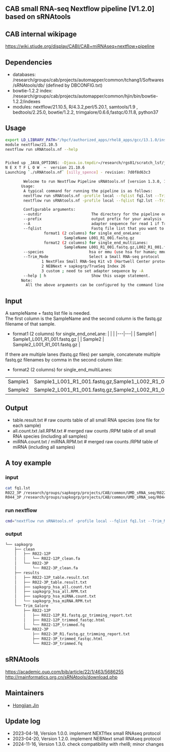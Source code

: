 ## CAB small RNA-seq Nextflow pipeline [V1.2.0] based on sRNAtools

## CAB internal wikipage
https://wiki.stjude.org/display/CABI/CAB+miRNAseq+nextflow+pipeline

## Dependencies 
* databases: /research/groups/cab/projects/automapper/common/tchang1/Softwares/sRNAtools/db/  (defined by DBCONFIG.txt) 
* bowtie-1.2.2 index: /research/groups/cab/projects/automapper/common/hjin/bin/bowtie-1.2.2/indexes
* modules: nextflow/21.10.5, R/4.3.2,perl/5.20.1, samtools/1.9 , bedtools/2.25.0, bowtie/1.2.2, trimgalore/0.6.6,fastqc/0.11.8, python37 

## Usage
```bash
export LD_LIBRARY_PATH="/hpcf/authorized_apps/rhel8_apps/gcc/13.1.0/install/lib64:$LD_LIBRARY_PATH"
module nextflow/21.10.5
nextflow run sRNAtools.nf --help 


Picked up _JAVA_OPTIONS: -Djava.io.tmpdir=/research/rgs01/scratch_lsf/java -XX:ParallelGCThreads=1 -XX:ConcGCThreads=1
N E X T F L O W  ~  version 21.10.6
Launching `./sRNAtools.nf` [silly_spence] - revision: 7d0f8d63c3

        Welocme to run Nextflow Pipeline sRNAtools.nf [version 1.3.0, 11/15/2024]
       Usage:
        A typical command for running the pipeline is as follows:
        nextflow run sRNAtools.nf -profile local --fqlist fq1.lst --Trim_Mode 1 --outdir run1 --prefix hendegrpq
        nextflow run sRNAtools.nf -profile local --fqlist fq2.lst --Trim_Mode 2 --outdir run2 --prefix sapkogrp

        Configurable arguments:
        --outdir                      The directory for the pipeline output
        --prefix                      output prefix for your analysis
        --A                           adapter sequence for read 1 if Trim_Mode is 3
        --fqlist                      Fastq file list that you want to call sRNAtools
                 format1 (2 columns) for single_end_oneLane:
                          SampleName L001_R1_001.fastq.gz
                 format2 (2 columns) for single_end_multiLanes:
                          SampleName L001_R1_001.fastq.gz,L002_R1_001.fastq.gz
        --species                    hsa or mmu (use hsa for human; mmu for mouse)
        --Trim_Mode                  Select a Small RNA-seq protocol
                1 NextFlex Small RNA-Seq Kit v3 (Hartwell Center protocl)
                2 NEBNext + sapkogrp/TrueSeq Index 26
                3 custom ; need to set adapter sequence by -A
        --help | h                    Show this usage statement.
       Note:
         All the above arguments can be configured by the command line interface or in the nextflow.config (default)
```
## Input
A sampleName + fastq list file is needed. \
The first column is the SampleName and the second column is the  fastq.gz filename of that sample. 
* format1 (2 columns) for single_end_oneLane: 
|   |   |
|---|---|
| Sample1 | Sample1_L001_R1_001.fastq.gz |
| Sample2 | Sample2_L001_R1_001.fastq.gz |


If there are multiple lanes (fastq.gz files) per sample,  concatenate multiple fastq.gz filenames by comma in the second column like:
* format2 (2 columns) for single_end_multiLanes: 

|   |   |
|---|---|
| Sample1 | Sample1_L001_R1_001.fastq.gz,Sample1_L002_R1_001.fastq.gz |
| Sample2 | Sample2_L001_R1_001.fastq.gz,Sample2_L002_R1_001.fastq.gz,Sample2_L003_R1_001.fastq.gz |

## Output

* table.result.txt # raw counts table of all small RNA species (one file for each sample)
* all.count.txt /all.RPM.txt # merged raw counts /RPM table of all small RNA species (including all samples)
* miRNA.count.txt / miRNA.RPM.txt  # merged raw counts /RPM table of miRNA (including all samples)


## A toy example

### input 
```bash
cat fq1.lst 
R022_3P /research/groups/sapkogrp/projects/CAB/common/UMD_sRNA_seq/R022_3P_L001_R1_001.fastq.gz
R044_3P /research/groups/sapkogrp/projects/CAB/common/UMD_sRNA_seq/R044_3P_L002_R1_001.fastq.gz
```

### run nextflow
```bash
cmd="nextflow run sRNAtools.nf -profile local --fqlist fq1.lst --Trim_Mode 1 --species hsa --outdir sapkogrp --prefix sapkogrp"

```

### output

```bash
└── sapkogrp
    ├── clean
    │   ├── R022-12P
    │   │   └── R022-12P_clean.fa
    │   └── R022-3P
    │       └── R022-3P_clean.fa
    ├── results
    │   ├── R022-12P_table.result.txt
    │   ├── R022-3P_table.result.txt
    │   ├── sapkogrp_hsa_all.count.txt
    │   ├── sapkogrp_hsa_all.RPM.txt
    │   ├── sapkogrp_hsa_miRNA.count.txt
    │   └── sapkogrp_hsa_miRNA.RPM.txt
    └── Trim_Galore
        ├── R022-12P
        │   ├── R022-12P_R1.fastq.gz_trimming_report.txt
        │   ├── R022-12P_trimmed_fastqc.html
        │   └── R022-12P_trimmed.fq
        └── R022-3P
            ├── R022-3P_R1.fastq.gz_trimming_report.txt
            ├── R022-3P_trimmed_fastqc.html
            └── R022-3P_trimmed.fq
```

## sRNAtools
https://academic.oup.com/bib/article/22/1/463/5686255
http://rnainformatics.org.cn/sRNAtools/download.php

## Maintainers
* [Hongjian Jin]

[Hongjian Jin]: https://github.com/hongjianjin

## Update log
* 2023-04-18,  Version 1.0.0.  implement NEXTflex small RNAseq protocol
* 2023-04-20, Version 1.2.0. implement NEBNext small RNAseq protocol
* 2024-11-16, Version 1.3.0. check compatibility with rhel8; minor changes 


